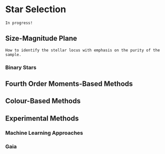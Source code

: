 # Star Selection

```{warning}
In progress!
```

## Size-Magnitude Plane

```{note}
How to identify the stellar locus with emphasis on the purity of the sample.
```

### Binary Stars

## Fourth Order Moments-Based Methods

## Colour-Based Methods

## Experimental Methods

### Machine Learning Approaches

### Gaia
